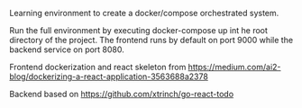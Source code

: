 Learning environment to create a docker/compose orchestrated system.

Run the full environment by executing docker-compose up int he root directory of the project. The frontend runs by default on port 9000 while the backend service on port 8080.

Frontend dockerization and react skeleton from https://medium.com/ai2-blog/dockerizing-a-react-application-3563688a2378

Backend based on https://github.com/xtrinch/go-react-todo